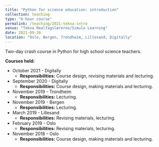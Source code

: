 ```yaml
---
title: "Python for science education: introduction"
collection: teaching
type: "6-hour course"
permalink: /teaching/2021-tekna-intro
venue: "Tekna Realfagslærerne/Simula Learning"
date: 2021-09-26
location: "Oslo, Bergen, Trondheim, Lillesand, Digitally"
---
```


Two-day crash course in Python for high school science teachers.

**Courses held:**

 - October 2021 - Digitally
   - **Responsibilities:** Course design, revising materials and lecturing.
 - September 2020 - Digitally
   - **Responsibilities:** Course design, making materials and lecturing.
 - November 2019 - Trondheim
   - **Responsibilities:** Lecturing.
 - November 2019 - Bergen
   - **Responsibilities:** Lecturing.
 - March 2019 - Lillesand
   - **Responsibilities:** Revising materials, lecturing.
 - February 2019 - Oslo
   - **Responsibilities:** Revising materials, lecturing.
 - November 2018 - Oslo
   - **Responsibilities:** Course design, making materials and lecturing.